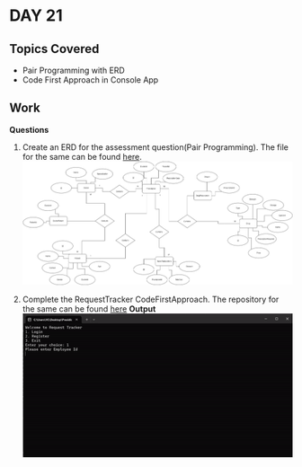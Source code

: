 # DAY 21

## Topics Covered

- Pair Programming with ERD
- Code First Approach in Console App


## Work

**Questions**

1. Create an ERD for the assessment question(Pair Programming). The file for the same can be found [here](./PharmacyERD.png).
![ERD](./PharmacyERD.png)

2. Complete the RequestTracker CodeFirstApproach. The repository for the same can be found [here](./RequestTrackerSolution)
**Output**
![Output](./RequestTrackerOutput.gif)
